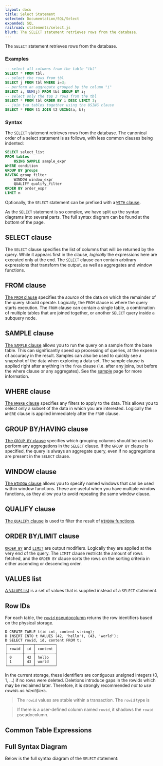 ```yaml
---
layout: docu
title: Select Statement
selected: Documentation/SQL/Select
expanded: SQL
railroad: statements/select.js
blurb: The SELECT statement retrieves rows from the database.
---
```

The `SELECT` statement retrieves rows from the database.

### Examples
```sql
-- select all columns from the table "tbl"
SELECT * FROM tbl;
-- select the rows from tbl
SELECT j FROM tbl WHERE i=3;
-- perform an aggregate grouped by the column "i"
SELECT i, SUM(j) FROM tbl GROUP BY i;
-- select only the top 3 rows from the tbl
SELECT * FROM tbl ORDER BY i DESC LIMIT 3;
-- join two tables together using the USING clause
SELECT * FROM t1 JOIN t2 USING(a, b);
```

### Syntax
The `SELECT` statement retrieves rows from the database. The canonical order of a select statement is as follows, with less common clauses being indented:

```sql
SELECT select_list
FROM tables
    USING SAMPLE sample_expr
WHERE condition
GROUP BY groups
HAVING group_filter
    WINDOW window_expr
    QUALIFY qualify_filter
ORDER BY order_expr
LIMIT n
```

Optionally, the `SELECT` statement can be prefixed with a [`WITH` clause](/docs/sql/query_syntax/with).

As the `SELECT` statement is so complex, we have split up the syntax diagrams into several parts. The full syntax diagram can be found at the bottom of the page.

## SELECT clause
<div id="rrdiagram3"></div>

The `SELECT` clause specifies the list of columns that will be returned by the query. While it appears first in the clause, *logically* the expressions here are executed only at the end. The `SELECT` clause can contain arbitrary expressions that transform the output, as well as aggregates and window functions.

## FROM clause
<div id="rrdiagram4"></div>

[The `FROM` clause](/docs/sql/query_syntax/from) specifies the *source* of the data on which the remainder of the query should operate. Logically, the `FROM` clause is where the query starts execution. The `FROM` clause can contain a single table, a combination of multiple tables that are joined together, or another `SELECT` query inside a subquery node.

## SAMPLE clause
<div id="rrdiagram10"></div>

[The `SAMPLE` clause](/docs/sql/query_syntax/sample) allows you to run the query on a sample from the base table. This can significantly speed up processing of queries, at the expense of accuracy in the result. Samples can also be used to quickly see a snapshot of the data when exploring a data set. The sample clause is applied right after anything in the `from` clause (i.e. after any joins, but before the where clause or any aggregates). See the [sample](/docs/sql/samples) page for more information.

## WHERE clause
<div id="rrdiagram5"></div>

[The `WHERE` clause](/docs/sql/query_syntax/where) specifies any filters to apply to the data. This allows you to select only a subset of the data in which you are interested. Logically the `WHERE` clause is applied immediately after the `FROM` clause.

## GROUP BY/HAVING clause
<div id="rrdiagram6"></div>

[The `GROUP BY` clause](/docs/sql/query_syntax/groupby) specifies which grouping columns should be used to perform any aggregations in the `SELECT` clause. If the `GROUP BY` clause is specified, the query is always an aggregate query, even if no aggregations are present in the `SELECT` clause.

## WINDOW clause
<div id="rrdiagram7"></div>

[The `WINDOW` clause](/docs/sql/query_syntax/window) allows you to specify named windows that can be used within window functions. These are useful when you have multiple window functions, as they allow you to avoid repeating the same window clause.

## QUALIFY clause
<div id="rrdiagram11"></div>

[The `QUALIFY` clause](/docs/sql/query_syntax/qualify) is used to filter the result of [`WINDOW` functions](/docs/sql/window_functions).

## ORDER BY/LIMIT clause
<div id="rrdiagram8"></div>

[`ORDER BY`](/docs/sql/query_syntax/orderby) and [`LIMIT`](/docs/sql/query_syntax/limit) are output modifiers. Logically they are applied at the very end of the query. The `LIMIT` clause restricts the amount of rows fetched, and the `ORDER BY` clause sorts the rows on the sorting criteria in either ascending or descending order.

## VALUES list
<div id="rrdiagram9"></div>

[A `VALUES` list](/docs/sql/query_syntax/values) is a set of values that is supplied instead of a `SELECT` statement.

## Row IDs

For each table, the [`rowid` pseudocolumn](https://docs.oracle.com/cd/B19306_01/server.102/b14200/pseudocolumns008.htm) returns the row identifiers based on the physical storage.


```
D CREATE TABLE t(id int, content string);
D INSERT INTO t VALUES (42, 'hello'), (43, 'world');
D SELECT rowid, id, content FROM t;
┌───────┬────┬─────────┐
│ rowid │ id │ content │
├───────┼────┼─────────┤
│ 0     │ 42 │ hello   │
│ 1     │ 43 │ world   │
└───────┴────┴─────────┘
```

In the current storage, these identifiers are contiguous unsigned integers (0, 1, ...) if no rows were deleted. Deletions introduce gaps in the rowids which may be reclaimed later. Therefore, it is strongly recommended *not to use rowids as identifiers*.

> The `rowid` values are stable within a transaction.
> The `rowid` type is 

> If there is a user-defined column named `rowid`, it shadows the `rowid` pseudocolumn.


## Common Table Expressions
<div id="rrdiagram2"></div>

## Full Syntax Diagram
Below is the full syntax diagram of the `SELECT` statement:

<div id="rrdiagram"></div>

